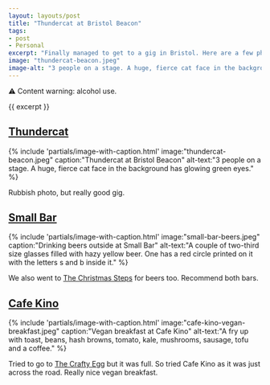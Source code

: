 ```yaml
---
layout: layouts/post
title: "Thundercat at Bristol Beacon"
tags:
- post
- Personal
excerpt: "Finally managed to get to a gig in Bristol. Here are a few photos from the night (and following morning)."
image: "thundercat-beacon.jpeg"
image-alt: "3 people on a stage. A huge, fierce cat face in the background has glowing green eyes."
---
```

<div class="panel">
⚠️ Content warning: alcohol use.
</div>

{{ excerpt }}

## [Thundercat](https://ninjatune.net/artist/thundercat)

{%
  include 'partials/image-with-caption.html'
  image:"thundercat-beacon.jpeg"
  caption:"Thundercat at Bristol Beacon"
  alt-text:"3 people on a stage. A huge, fierce cat face in the background has glowing green eyes."
%}

Rubbish photo, but really good gig.

## [Small Bar](https://www.smallbar.co.uk/)

{%
  include 'partials/image-with-caption.html'
  image:"small-bar-beers.jpeg"
  caption:"Drinking beers outside at Small Bar"
  alt-text:"A couple of two-third size glasses filled with hazy yellow beer. One has a red circle printed on it with the letters s and b inside it."
%}

We also went to [The Christmas Steps](https://thechristmassteps.com/) for beers too. Recommend both bars.


## [Cafe Kino](https://www.cafekino.coop/)

{%
  include 'partials/image-with-caption.html'
  image:"cafe-kino-vegan-breakfast.jpeg"
  caption:"Vegan breakfast at Cafe Kino"
  alt-text:"A fry up with toast, beans, hash browns, tomato, kale, mushrooms, sausage, tofu and a coffee."
%}

Tried to go to [The Crafty Egg](http://www.thecraftyegg.co.uk/) but it was full. So tried Cafe Kino as it was just across the road. Really nice vegan breakfast.